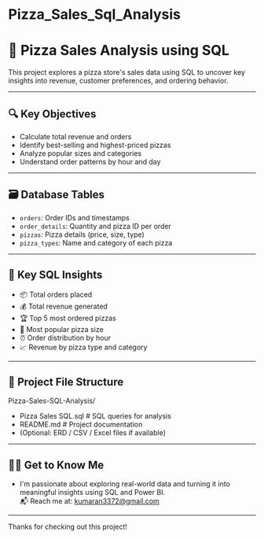 # Pizza_Sales_Sql_Analysis
# 🍕 Pizza Sales Analysis using SQL

This project explores a pizza store's sales data using SQL to uncover key insights into revenue, customer preferences, and ordering behavior.

---

## 🔍 Key Objectives

- Calculate total revenue and orders
- Identify best-selling and highest-priced pizzas
- Analyze popular sizes and categories
- Understand order patterns by hour and day

---


## 🗃️ Database Tables

- `orders`: Order IDs and timestamps  
- `order_details`: Quantity and pizza ID per order  
- `pizzas`: Pizza details (price, size, type)  
- `pizza_types`: Name and category of each pizza  

---

## 🧠 Key SQL Insights

- 📦 Total orders placed  
- 💰 Total revenue generated  
- 🏆 Top 5 most ordered pizzas  
- 📐 Most popular pizza size  
- ⏰ Order distribution by hour  
- 📈 Revenue by pizza type and category  

---

## 📁 Project File Structure

Pizza-Sales-SQL-Analysis/

* Pizza Sales SQL.sql # SQL queries for analysis
* README.md # Project documentation
* (Optional: ERD / CSV / Excel files if available)

---

## 👨‍💻 Get to Know Me

- I'm passionate about exploring real-world data and turning it into meaningful insights using SQL and Power BI.  
📬 Reach me at: kumaran3372@gmail.com

---

Thanks for checking out this project!
